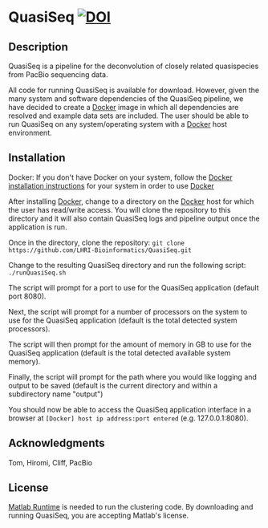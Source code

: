 # QuasiSeq [![DOI](https://zenodo.org/badge/340494542.svg)](https://zenodo.org/badge/latestdoi/340494542)

## Description

QuasiSeq is a pipeline for the deconvolution of closely related quasispecies from PacBio sequencing data.

All code for running QuasiSeq is available for download.  However, given the many system and software dependencies of the QuasiSeq pipeline, we have decided to create a [Docker] image in which all dependencies are resolved and example data sets are included.  The user should be able to run QuasiSeq on any system/operating system with a [Docker] host environment.

## Installation

Docker: If you don't have Docker on your system, follow the [Docker installation instructions] for your system in order to use [Docker]

After installing [Docker], change to a directory on the [Docker] host for which the user has read/write access.  You will clone the repository to this directory and it will also contain QuasiSeq logs and pipeline output once the application is run.  

Once in the directory, clone the repository: `git clone https://github.com/LHRI-Bioinformatics/QuasiSeq.git`

Change to the resulting QuasiSeq directory and run the following script: `./runQuasiSeq.sh`

The script will prompt for a port to use for the QuasiSeq application (default port 8080).

Next, the script will prompt for a number of processors on the system to use for the QuasiSeq application (default is the total detected system processors).

The script will then prompt for the amount of memory in GB to use for the QuasiSeq application (default is the total detected available system memory).

Finally, the script will prompt for the path where you would like logging and output to be saved (default is the current directory and within a subdirectory name "output")

You should now be able to access the QuasiSeq application interface in a browser at `[Docker] host ip address:port entered` (e.g. 127.0.0.1:8080).
  
<!-- Next, log in to the gitlab registry: `docker login registry.gitlab.com`

Next, run the following command which will automatically pull down the QuasiSeq image and run a container with the QuasiSeq pipeline, interface, and example datasets:

`docker run --rm -i -t -v .:/data -p 9000:9000 registry.gitlab.com/lhri/lhri_bioinformatics/quasi-seq`

The  .:/data portion of the command mounts the /data directory within the QuasiSeq docker container to the current host directory(.).  The user may specify any directory to which they have read/write access.

The -p 9000:9000 portion of the command maps port 9000 on the host machine to port 9000 in the QuasiSeq docker container which is used for access to the django web interface for the pipeline.  The host port may be changed to any unused, open port (i.e. 8080:9000). -->


## Acknowledgments

Tom, Hiromi, Cliff, PacBio



## License
[Matlab Runtime] is needed to run the clustering code.  By downloading and running QuasiSeq, you are accepting Matlab's license.

[DAVID]: https://david.ncifcrf.gov/
[LHRI_GIT]: https://gitlab.com/LHRI/
[Matlab Runtime]: https://www.mathworks.com/products/compiler/matlab-runtime.html
[Docker]: https://www.docker.com/
[Docker installation instructions]: https://docs.docker.com/engine/installation/
